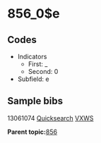 # 856\_0$e

## Codes

-   Indicators
    -   First: \_
    -   Second: 0
-   Subfield: e

## Sample bibs

13061074 [Quicksearch](https://search.library.yale.edu/catalog/13061074) [VXWS](http://prodorbis.library.yale.edu:7014/vxws/GetHoldingsService?bibId=13061074)

**Parent topic:**[856](../../tags/856/856.md)


